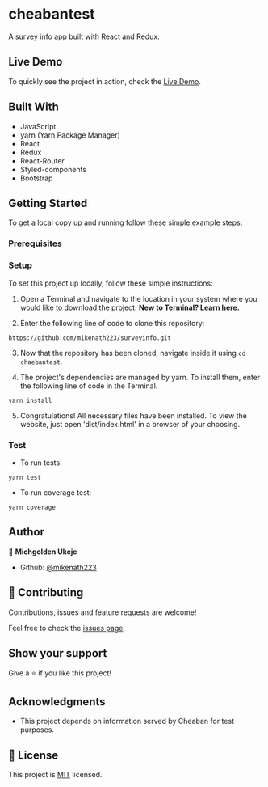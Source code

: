 # cheabantest

A survey info app built with React and Redux.

## Live Demo
To quickly see the project in action, check the [Live Demo](https://surveyinfo.netlify.app/).

## Built With

- JavaScript
- yarn (Yarn Package Manager)
- React
- Redux
- React-Router
- Styled-components
- Bootstrap

## Getting Started

To get a local copy up and running follow these simple example steps:

### Prerequisites

### Setup

To set this project up locally, follow these simple instructions:

1. Open a Terminal and navigate to the location in your system where you would like to download the project. **New to Terminal? [Learn here](https://www.freecodecamp.org/news/conquering-the-command-line-f85f5e46c07c/).**

2. Enter the following line of code to clone this repository:

`https://github.com/mikenath223/surveyinfo.git`

3. Now that the repository has been cloned, navigate inside it using `cd chaebantest`.

4. The project's dependencies are managed by yarn. To install them, enter the following line of code in the Terminal.

`yarn install`

5. Congratulations! All necessary files have been installed. To view the website, just open 'dist/index.html' in a browser of your choosing.

### Test

- To run tests:

`yarn test`

- To run coverage test:

`yarn coverage`

## Author

👤 **Michgolden Ukeje**

- Github: [@mikenath223](https://github.com/mikenath223)

## 🤝 Contributing

Contributions, issues and feature requests are welcome!

Feel free to check the [issues page](issues/).

## Show your support

Give a ⭐️ if you like this project!

## Acknowledgments

- This project depends on information served by Cheaban for test purposes.

## 📝 License

This project is [MIT](lic.url) licensed.